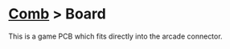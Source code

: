 # [Comb](../../README.md) > Board

This is a game PCB which fits directly into the arcade connector.
